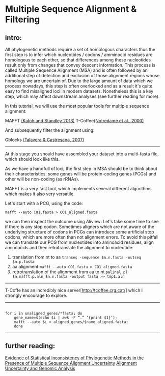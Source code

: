 # Multiple Sequence Alignment & Filtering

## intro: 
All phylogenetic methods require a set of homologous characters thus the first step is to infer which nucleotides / codons / amminocid residues are homologous to each other, so that differences among these nucleotides result only from changes that convey descent information. This process is called  Multiple Sequence Alignment (MSA) and is often followed by an additional step of detection and exclusion of those alignment regions whose homology we are uncertain of.
Due to the large amount of data which we process nowadays, this step is often overlooked and as a result it's quite easy to find misaligned loci in modern datasets. Nonetheless this is a key step, which may affect downstream analyses (see further reading for more).

In this tutorial, we will use the most popular tools for multiple sequence alignment:

MAFFT [(Katoh and Standley 2013)](https://academic.oup.com/mbe/article/30/4/772/1073398)
T-Coffee[(Notredame et al., 2000)](https://www.ncbi.nlm.nih.gov/pubmed/10964570)

And subsequently filter the alignment using: 

Gblocks [(Talavera & Castresana, 2007)](https://academic.oup.com/sysbio/article/56/4/564/1682121)

---

At this stage you should have assembled your dataset into a multi-fasta file, which should look like this.

As we have a handfull of loci, the first step in MSA should be to think about their characteristics: some genes will be protein-coding genes (PCGs) and other will be non-coding (as rRNAs).

MAFFT is a very fast tool, which implements several different algorithms which makes it also very versatile.

Let's start with a PCG, using the code:

```mafft --auto CO1.fasta > CO1_aligned.fasta```

we can then inspect the outcome using Aliview: Let's take some time to see if there is any stop codon.
Sometimes aligners which are not aware of the underlying structure of codons in PCGs can introduce some artificial stop codons, which are more often than not alignment errors. 
To avoid this pitfall we can translate our PCG from nucleotides into aminoacid residues, align aminoacids and then retrotranslate the alignment to nucleotide:

1. translation from nt to aa
```transeq -sequence $n.n.fasta -outseq $n.p.fasta```
2. aa alignment
``` mafft --auto CO1.fasta > CO1_aligned.fasta ```
3. retrotranslation of the alignment from aa to nt
``` pal2nal.pl $n.mafft.p.aln $n.n.fasta -output fasta >> tmp1.aln ```

---

T-Coffe has an incredibly nice server[http://tcoffee.crg.cat/] which I strongly encourage to explore.

---

```mkdir aligned_genes;

for i in unaligned_genes/*fasta; do 
	gene_name=$(echo $i | awk -F “.” ‘{print $1}’); 
	mafft --auto $i > aligned_genes/$name_aligned.fasta;
	done
```

---

## further reading: 

[Evidence of Statistical Inconsistency of Phylogenetic Methods in the Presence of Multiple Sequence Alignment Uncertainty](https://academic.oup.com/gbe/article/7/8/2102/556628)
[Alignment Uncertainty and Genomic Analysis](https://science.sciencemag.org/content/319/5862/473?casa_token=t07ptffISm4AAAAA:j5l4US_y_GHOMduYw6R-MhyM7YUpa__08lw45l455DAU3tGFNKYlV40ZH0Si5w48Xl1gTEqsocLVvaE)

